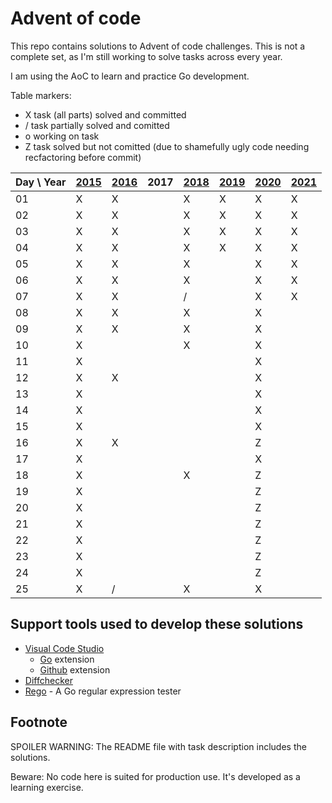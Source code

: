 # Advent of code

This repo contains solutions to Advent of code challenges. This is not a complete set, as I'm still working to solve tasks across every year.

I am using the AoC to learn and practice Go development.

Table markers:

* X task (all parts) solved and committed
* / task partially solved and comitted
* o working on task
* Z task solved but not comitted (due to shamefully ugly code needing recfactoring before commit)

| Day \ Year | [2015](https://github.com/mahler/adventofcode/tree/main/2015) | [2016](https://github.com/mahler/adventofcode/tree/main/2016) | 2017 | [2018](https://github.com/mahler/adventofcode/tree/main/2018) | [2019](https://github.com/mahler/adventofcode/tree/main/2019) | [2020](https://github.com/mahler/adventofcode/tree/main/2020) | [2021](https://github.com/mahler/adventofcode/tree/main/2021) |
| ---------- | ------------------------------------------------------------- | ------------------------------------------------------------- | ---- | ------------------------------------------------------------- | ------------------------------------------------------------- | ------------------------------------------------------------- | ------------------------------------------------------------- |
| 01         | X                                                             | X                                                             |      | X                                                             | X                                                             | X                                                             |X                                                             |
| 02         | X                                                             | X                                                             |      | X                                                             | X                                                             | X                                                             |X                                                             |
| 03         | X                                                             | X                                                             |      | X                                                             | X                                                             | X                                                             |X                                                             |
| 04         | X                                                             | X                                                             |      | X                                                             | X                                                             | X                                                             |X                                                             |
| 05         | X                                                             | X                                                             |      | X                                                             |                                                               | X                                                             |X                                                             |
| 06         | X                                                             | X                                                             |      | X                                                             |                                                               | X                                                             |X                                                             |
| 07         | X                                                             | X                                                             |      | /                                                             |                                                               | X                                                             |X                                                             |
| 08         | X                                                             | X                                                             |      | X                                                             |                                                               | X                                                             |
| 09         | X                                                             | X                                                             |      | X                                                             |                                                               | X                                                             |
| 10         | X                                                             |                                                               |      | X                                                             |                                                               | X                                                             |
| 11         | X                                                             |                                                               |      |                                                               |                                                               | X                                                             |
| 12         | X                                                             | X                                                             |      |                                                               |                                                               | X                                                             |
| 13         | X                                                             |                                                               |      |                                                               |                                                               | X                                                             |
| 14         | X                                                             |                                                               |      |                                                               |                                                               | X                                                             |
| 15         | X                                                             |                                                               |      |                                                               |                                                               | X                                                             |
| 16         | X                                                             | X                                                             |      |                                                               |                                                               | Z                                                             |
| 17         | X                                                             |                                                               |      |                                                               |                                                               | X                                                             |
| 18         | X                                                             |                                                               |      | X                                                             |                                                               | Z                                                             |
| 19         | X                                                             |                                                               |      |                                                               |                                                               | Z                                                             |
| 20         | X                                                             |                                                               |      |                                                               |                                                               | Z                                                             |
| 21         | X                                                             |                                                               |      |                                                               |                                                               | Z                                                             |
| 22         | X                                                             |                                                               |      |                                                               |                                                               | Z                                                             |
| 23         | X                                                             |                                                               |      |                                                               |                                                               | Z                                                             |
| 24         | X                                                             |                                                               |      |                                                               |                                                               | Z                                                             |
| 25         | X                                                             | /                                                             |      | X                                                             |                                                               | X                                                             |

## Support tools used to develop these solutions

* [Visual Code Studio](https://code.visualstudio.com/)
  * [Go](https://marketplace.visualstudio.com/items?itemName=golang.Go) extension
  * [Github](https://marketplace.visualstudio.com/items?itemName=KnisterPeter.vscode-github) extension
* [Diffchecker](https://www.diffchecker.com/)
* [Rego](https://regoio.herokuapp.com/) - A Go regular expression tester

## Footnote

SPOILER WARNING: The README file with task description includes the solutions.

Beware: No code here is suited for production use. It's developed as a learning exercise.